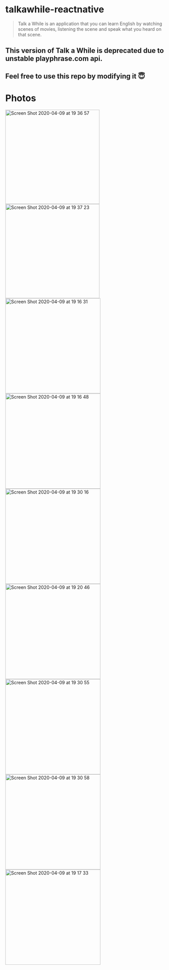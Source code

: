 # talkawhile-reactnative
> Talk a While is an application that you can learn English by watching scenes of movies, listening the scene and speak what you heard on that scene.

## This version of Talk a While is deprecated due to unstable playphrase.com api.

## Feel free to use this repo by modifying it 😇

# Photos
<img width="294" alt="Screen Shot 2020-04-09 at 19 36 57" src="https://user-images.githubusercontent.com/33218120/78918907-cd3af700-7a99-11ea-8103-6f587e7a4195.png">
<img width="294" alt="Screen Shot 2020-04-09 at 19 37 23" src="https://user-images.githubusercontent.com/33218120/78918927-d1671480-7a99-11ea-8539-d785d78d67f2.png">
<img width="297" alt="Screen Shot 2020-04-09 at 19 16 31" src="https://user-images.githubusercontent.com/33218120/78918932-d2984180-7a99-11ea-9b85-d30bc9b6cdc9.png">
<img width="297" alt="Screen Shot 2020-04-09 at 19 16 48" src="https://user-images.githubusercontent.com/33218120/78918934-d3c96e80-7a99-11ea-827c-24ae424259ca.png">
<img width="297" alt="Screen Shot 2020-04-09 at 19 30 16" src="https://user-images.githubusercontent.com/33218120/78918938-d4620500-7a99-11ea-900d-92d5b791483f.png">
<img width="297" alt="Screen Shot 2020-04-09 at 19 20 46" src="https://user-images.githubusercontent.com/33218120/78918941-d5933200-7a99-11ea-82f3-b1508729b629.png">
<img width="297" alt="Screen Shot 2020-04-09 at 19 30 55" src="https://user-images.githubusercontent.com/33218120/78918943-d75cf580-7a99-11ea-8f5f-d3d8243e98f7.png">
<img width="297" alt="Screen Shot 2020-04-09 at 19 30 58" src="https://user-images.githubusercontent.com/33218120/78918947-d88e2280-7a99-11ea-9abb-434b46d1d44c.png">
<img width="297" alt="Screen Shot 2020-04-09 at 19 17 33" src="https://user-images.githubusercontent.com/33218120/78918953-da57e600-7a99-11ea-84c6-415975243729.png">

